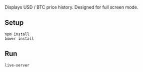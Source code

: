 Displays USD / BTC price history.
Designed for full screen mode.

## Setup

    npm install
    bower install

## Run

    live-server